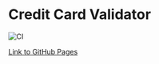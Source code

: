 # Credit Card Validator

![CI](https://github.com/taniachris8/help-desk/actions/workflows/web.yml/badge.svg)

[Link to GitHub Pages](https://taniachris8.github.io/help-desk/)